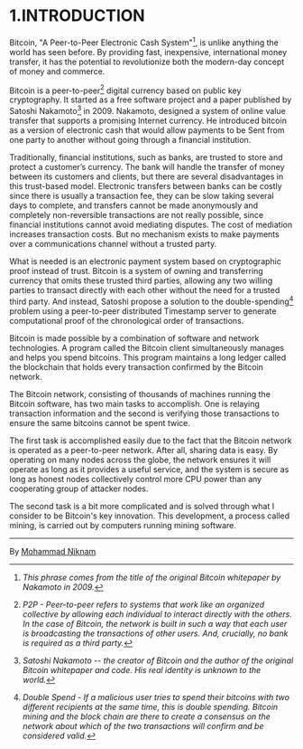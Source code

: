 # 1.INTRODUCTION

Bitcoin, \"A Peer-to-Peer Electronic Cash System\"[^1], is unlike anything the world has seen before. By providing fast, inexpensive, international money transfer, it has the potential to revolutionize both the modern-day concept of money and commerce.

Bitcoin is a peer-to-peer[^2] digital currency based on public key cryptography. It started as a free software project and a paper published by Satoshi Nakamoto[^3] in 2009. Nakamoto, designed a system of online value transfer that supports a promising Internet currency. He introduced bitcoin as a version of electronic cash that would allow payments to be Sent from one party to another without going through a financial institution.

Traditionally, financial institutions, such as banks, are trusted to store and protect a customer’s currency. The bank will handle the transfer of money between its customers and clients, but there are several disadvantages in this trust-based model. Electronic transfers between banks can be costly since there is usually a transaction fee, they can be slow taking several days to complete, and transfers cannot be made anonymously and completely non-reversible transactions are not really possible, since financial institutions cannot avoid mediating disputes. The cost of mediation increases transaction costs. But no mechanism exists to make payments over a communications channel without a trusted party.

What is needed is an electronic payment system based on cryptographic proof instead of trust. Bitcoin is a system of owning and transferring currency that omits these trusted third parties, allowing any two willing parties to transact directly with each other without the need for a trusted third party. And instead, Satoshi propose a solution to the double-spending[^4] problem using a peer-to-peer distributed Timestamp server to generate computational proof of the chronological order of transactions.

Bitcoin is made possible by a combination of software and network technologies. A program called the Bitcoin client simultaneously manages and helps you spend bitcoins. This program maintains a long ledger called the blockchain that holds every transaction confirmed by the Bitcoin network.

The Bitcoin network, consisting of thousands of machines running the Bitcoin software, has two main tasks to accomplish. One is relaying transaction information and the second is verifying those transactions to ensure the same bitcoins cannot be spent twice.

The first task is accomplished easily due to the fact that the Bitcoin network is operated as a peer-to-peer network. After all, sharing data is easy. By operating on many nodes across the globe, the network ensures it will operate as long as it provides a useful service, and the system is secure as long as honest nodes collectively control more CPU power than any cooperating group of attacker nodes.

The second task is a bit more complicated and is solved through what I consider to be Bitcoin\'s key innovation. This development, a process called mining, is carried out by computers running mining software.

---
By [Mohammad Niknam](https://github.com/MohammadNiknam17)

[^1]: *This phrase comes from the title of the original Bitcoin whitepaper by Nakamoto in 2009.*
    
[^2]: *P2P - Peer-to-peer refers to systems that work like an organized collective by allowing each individual to interact directly with the others. In the case of Bitcoin, the network is built in such a way that each user is broadcasting the transactions of other users. And, crucially, no bank is required as a third party.*
    
[^3]: *Satoshi Nakamoto -- the creator of Bitcoin and the author of the original Bitcoin whitepaper and code. His real identity is unknown to the world.*
    
[^4]: *Double Spend - If a malicious user tries to spend their bitcoins with two different recipients at the same time, this is double spending. Bitcoin mining and the block chain are there to create a consensus on the network about which of the two transactions will confirm and be considered valid.*
